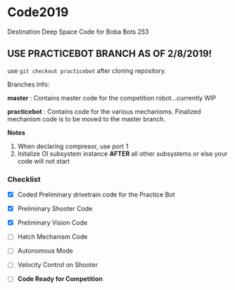# Code2019
Destination Deep Space Code for Boba Bots 253

## USE PRACTICEBOT BRANCH AS OF 2/8/2019!
  use ```git checkout practicebot``` after cloning repository.

Branches Info:

**master** : Contains master code for the competition robot...currently WIP

**practicebot** : Contains code for the various mechanisms. Finalized mechanism code is to be moved to the master branch.

**Notes**
1. When declaring compresor, use port 1
2. Initalize OI subsystem instance **AFTER** all other subsystems or else your code will not start

### Checklist
- [x] Coded Preliminary drivetrain code for the Practice Bot
- [x] Preliminary Shooter Code
- [x] Preliminary Vision Code
- [ ] Hatch Mechanism Code
- [ ] Autonomous Mode
- [ ] Velocity Control on Shooter
- [ ] **Code Ready for Competition**



